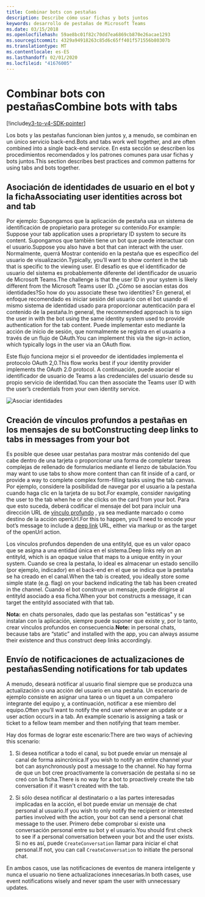 ```yaml
---
title: Combinar bots con pestañas
description: Describe cómo usar fichas y bots juntos
keywords: desarrollo de pestañas de Microsoft Teams
ms.date: 03/15/2018
ms.openlocfilehash: 59ae8bc01f82c70dd7ea6869cb870e26acae1293
ms.sourcegitcommit: 4329a94918263c85d6c65ff401f571556b80307b
ms.translationtype: MT
ms.contentlocale: es-ES
ms.lasthandoff: 02/01/2020
ms.locfileid: "41676005"
---
```

# <a name="combine-bots-with-tabs"></a><span data-ttu-id="4ea14-104">Combinar bots con pestañas</span><span class="sxs-lookup"><span data-stu-id="4ea14-104">Combine bots with tabs</span></span>

[!include[v3-to-v4-SDK-pointer](~/includes/v3-to-v4-pointer-bots.md)]

<span data-ttu-id="4ea14-105">Los bots y las pestañas funcionan bien juntos y, a menudo, se combinan en un único servicio back-end.</span><span class="sxs-lookup"><span data-stu-id="4ea14-105">Bots and tabs work well together, and are often combined into a single back-end service.</span></span> <span data-ttu-id="4ea14-106">En esta sección se describen los procedimientos recomendados y los patrones comunes para usar fichas y bots juntos.</span><span class="sxs-lookup"><span data-stu-id="4ea14-106">This section describes best practices and common patterns for using tabs and bots together.</span></span>

## <a name="associating-user-identities-across-bot-and-tab"></a><span data-ttu-id="4ea14-107">Asociación de identidades de usuario en el bot y la ficha</span><span class="sxs-lookup"><span data-stu-id="4ea14-107">Associating user identities across bot and tab</span></span>

<span data-ttu-id="4ea14-108">Por ejemplo: Supongamos que la aplicación de pestaña usa un sistema de identificación de propietario para proteger su contenido.</span><span class="sxs-lookup"><span data-stu-id="4ea14-108">For example: Suppose your tab application uses a proprietary ID system to secure its content.</span></span> <span data-ttu-id="4ea14-109">Supongamos que también tiene un bot que puede interactuar con el usuario.</span><span class="sxs-lookup"><span data-stu-id="4ea14-109">Suppose you also have a bot that can interact with the user.</span></span> <span data-ttu-id="4ea14-110">Normalmente, querrá Mostrar contenido en la pestaña que es específico del usuario de visualización.</span><span class="sxs-lookup"><span data-stu-id="4ea14-110">Typically, you’ll want to show content in the tab that is specific to the viewing user.</span></span> <span data-ttu-id="4ea14-111">El desafío es que el identificador de usuario del sistema es probablemente diferente del identificador de usuario de Microsoft Teams.</span><span class="sxs-lookup"><span data-stu-id="4ea14-111">The challenge is that the user ID in your system is likely different from the Microsoft Teams user ID.</span></span> <span data-ttu-id="4ea14-112">¿Cómo se asocian estas dos identidades?</span><span class="sxs-lookup"><span data-stu-id="4ea14-112">So how do you associate these two identities?</span></span>
<span data-ttu-id="4ea14-113">En general, el enfoque recomendado es iniciar sesión del usuario con el bot usando el mismo sistema de identidad usado para proporcionar autenticación para el contenido de la pestaña.</span><span class="sxs-lookup"><span data-stu-id="4ea14-113">In general, the recommended approach is to sign the user in with the bot using the same identity system used to provide authentication for the tab content.</span></span> <span data-ttu-id="4ea14-114">Puede implementar esto mediante la acción de inicio de sesión, que normalmente se registra en el usuario a través de un flujo de OAuth.</span><span class="sxs-lookup"><span data-stu-id="4ea14-114">You can implement this via the sign-in action, which typically logs in the user via an OAuth flow.</span></span>

<span data-ttu-id="4ea14-115">Este flujo funciona mejor si el proveedor de identidades implementa el protocolo OAuth 2,0.</span><span class="sxs-lookup"><span data-stu-id="4ea14-115">This flow works best if your identity provider implements the OAuth 2.0 protocol.</span></span> <span data-ttu-id="4ea14-116">A continuación, puede asociar el identificador de usuario de Teams a las credenciales del usuario desde su propio servicio de identidad.</span><span class="sxs-lookup"><span data-stu-id="4ea14-116">You can then associate the Teams user ID with the user’s credentials from your own identity service.</span></span>

   ![Asociar identidades](~/assets/images/bots/associating_contexts.png)

## <a name="constructing-deep-links-to-tabs-in-messages-from-your-bot"></a><span data-ttu-id="4ea14-118">Creación de vínculos profundos a pestañas en los mensajes de su bot</span><span class="sxs-lookup"><span data-stu-id="4ea14-118">Constructing deep links to tabs in messages from your bot</span></span>

<span data-ttu-id="4ea14-119">Es posible que desee usar pestañas para mostrar más contenido del que cabe dentro de una tarjeta o proporcionar una forma de completar tareas complejas de rellenado de formularios mediante el lienzo de tabulación.</span><span class="sxs-lookup"><span data-stu-id="4ea14-119">You may want to use tabs to show more content than can fit inside of a card, or provide a way to complete complex form-filling tasks using the tab canvas.</span></span> <span data-ttu-id="4ea14-120">Por ejemplo, considere la posibilidad de navegar por el usuario a la pestaña cuando haga clic en la tarjeta de su bot.</span><span class="sxs-lookup"><span data-stu-id="4ea14-120">For example, consider navigating the user to the tab when he or she clicks on the card from your bot.</span></span> <span data-ttu-id="4ea14-121">Para que esto suceda, deberá codificar el mensaje del bot para incluir una dirección URL de [vínculo profundo](~/concepts/build-and-test/deep-links.md) , ya sea mediante marcado o como destino de la acción openUrl.</span><span class="sxs-lookup"><span data-stu-id="4ea14-121">For this to happen, you’ll need to encode your bot’s message to include a [deep link](~/concepts/build-and-test/deep-links.md) URL, either via markup or as the target of the openUrl action.</span></span>

<span data-ttu-id="4ea14-122">Los vínculos profundos dependen de una entityId, que es un valor opaco que se asigna a una entidad única en el sistema.</span><span class="sxs-lookup"><span data-stu-id="4ea14-122">Deep links rely on an entityId, which is an opaque value that maps to a unique entity in your system.</span></span> <span data-ttu-id="4ea14-123">Cuando se crea la pestaña, lo ideal es almacenar un estado sencillo (por ejemplo, indicador) en el back-end en el que se indica que la pestaña se ha creado en el canal.</span><span class="sxs-lookup"><span data-stu-id="4ea14-123">When the tab is created, you ideally store some simple state (e.g. flag) on your backend indicating the tab has been created in the channel.</span></span> <span data-ttu-id="4ea14-124">Cuando el bot construye un mensaje, puede dirigirse al entityId asociado a esa ficha.</span><span class="sxs-lookup"><span data-stu-id="4ea14-124">When your bot constructs a message, it can target the entityId associated with that tab.</span></span>

<span data-ttu-id="4ea14-125">**Nota:** en chats personales, dado que las pestañas son "estáticas" y se instalan con la aplicación, siempre puede suponer que existe y, por lo tanto, crear vínculos profundos en consecuencia.</span><span class="sxs-lookup"><span data-stu-id="4ea14-125">**Note:** in personal chats, because tabs are “static” and installed with the app, you can always assume their existence and thus construct deep links accordingly.</span></span>

## <a name="sending-notifications-for-tab-updates"></a><span data-ttu-id="4ea14-126">Envío de notificaciones de actualizaciones de pestañas</span><span class="sxs-lookup"><span data-stu-id="4ea14-126">Sending notifications for tab updates</span></span>

<span data-ttu-id="4ea14-127">A menudo, deseará notificar al usuario final siempre que se produzca una actualización o una acción del usuario en una pestaña. Un escenario de ejemplo consiste en asignar una tarea o un tíquet a un compañero integrante del equipo y, a continuación, notificar a ese miembro del equipo.</span><span class="sxs-lookup"><span data-stu-id="4ea14-127">Often you’ll want to notify the end user whenever an update or a user action occurs in a tab. An example scenario is assigning a task or ticket to a fellow team member and then notifying that team member.</span></span>

<span data-ttu-id="4ea14-128">Hay dos formas de lograr este escenario:</span><span class="sxs-lookup"><span data-stu-id="4ea14-128">There are two ways of achieving this scenario:</span></span>

1. <span data-ttu-id="4ea14-129">Si desea notificar a todo el canal, su bot puede enviar un mensaje al canal de forma asincrónica.</span><span class="sxs-lookup"><span data-stu-id="4ea14-129">If you wish to notify an entire channel your bot can asynchronously post a message to the channel.</span></span> <span data-ttu-id="4ea14-130">No hay forma de que un bot cree proactivamente la conversación de pestaña si no se creó con la ficha.</span><span class="sxs-lookup"><span data-stu-id="4ea14-130">There is no way for a bot to proactively create the tab conversation if it wasn't created with the tab.</span></span>

2. <span data-ttu-id="4ea14-131">Si sólo desea notificar al destinatario o a las partes interesadas implicadas en la acción, el bot puede enviar un mensaje de chat personal al usuario.</span><span class="sxs-lookup"><span data-stu-id="4ea14-131">If you wish to only notify the recipient or interested parties involved with the action, your bot can send a personal chat message to the user.</span></span> <span data-ttu-id="4ea14-132">Primero debe comprobar si existe una conversación personal entre su bot y el usuario.</span><span class="sxs-lookup"><span data-stu-id="4ea14-132">You should first check to see if a personal conversation between your bot and the user exists.</span></span> <span data-ttu-id="4ea14-133">Si no es así, puede `CreateConversation` llamar para iniciar el chat personal.</span><span class="sxs-lookup"><span data-stu-id="4ea14-133">If not, you can call `CreateConversation` to initiate the personal chat.</span></span>

<span data-ttu-id="4ea14-134">En ambos casos, use las notificaciones de eventos de manera inteligente y nunca el usuario no tiene actualizaciones innecesarias.</span><span class="sxs-lookup"><span data-stu-id="4ea14-134">In both cases, use event notifications wisely and never spam the user with unnecessary updates.</span></span>
